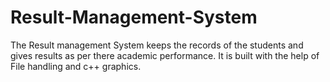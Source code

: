 # Result-Management-System
The Result management System keeps the records of the students and gives results as per there academic performance. It is built with the help of File handling and c++ graphics.
